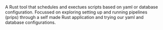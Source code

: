 A Rust tool that schedules and exectues scripts based on yaml or database configuration. Focussed on exploring setting up and running pipelines (prips) through a self made Rust application and trying our yaml and database configurations. 
